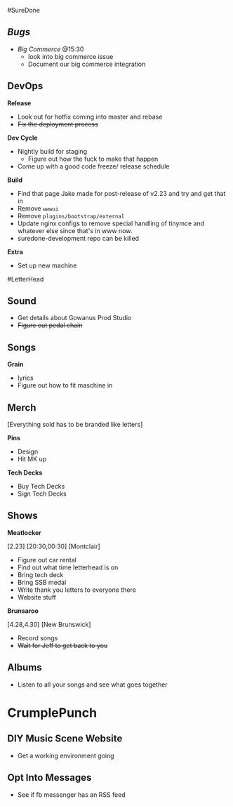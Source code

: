 #SureDone

## _Bugs_

- _Big Commerce_
    @15:30
    - look into big commerce issue
    - Document our big commerce integration

## DevOps

__Release__

- Look out for hotfix coming into master and rebase
- ~~Fix the deployment process~~

__Dev Cycle__

- Nightly build for staging
    - Figure out how the fuck to make that happen
- Come up with a good code freeze/ release schedule

__Build__

- Find that page Jake made for post-release of v2.23 and try and get that in
- Remove `wwwui`
- Remove `plugins/bootstrap/external`
- Update nginx configs to remove special handling of tinymce and whatever else since that's in www now.
- suredone-development repo can be killed

__Extra__

- Set up new machine

#LetterHead

## Sound

- Get details about Gowanus Prod Studio
- ~~Figure out pedal chain~~

## Songs

__Grain__

- lyrics
- Figure out how to fit maschine in

## Merch

[Everything sold has to be branded like letters]

__Pins__

- Design
- Hit MK up

__Tech Decks__

- Buy Tech Decks
- Sign Tech Decks

## Shows

__Meatlocker__

  [2.23]
  [20:30,00:30]
  [Montclair]

- Figure out car rental
- Find out what time letterhead is on
- Bring tech deck
- Bring SSB medal
- Write thank you letters to everyone there
- Website stuff

__Brunsaroo__

  [4.28,4.30]
  [New Brunswick]

- Record songs
- ~~Wait for Jeff to get back to you~~

## Albums

- Listen to all your songs and see what goes together

# CrumplePunch

## DIY Music Scene Website

- Get a working environment going

## Opt Into Messages

- See if fb messenger has an RSS feed
